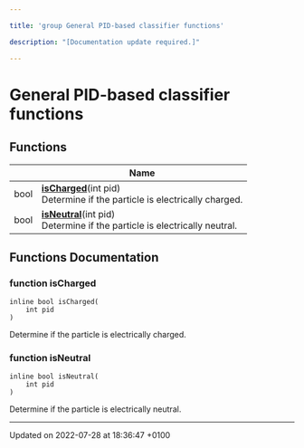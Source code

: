 ```yaml
---

title: 'group General PID-based classifier functions'

description: "[Documentation update required.]"

---
```


# General PID-based classifier functions



## Functions

|                | Name           |
| -------------- | -------------- |
| bool | **[isCharged](/documentation/code/modules/group__mcutils__charge__classes/#function-ischarged)**(int pid)<br>Determine if the particle is electrically charged.  |
| bool | **[isNeutral](/documentation/code/modules/group__mcutils__charge__classes/#function-isneutral)**(int pid)<br>Determine if the particle is electrically neutral.  |


## Functions Documentation

### function isCharged

```
inline bool isCharged(
    int pid
)
```

Determine if the particle is electrically charged. 

### function isNeutral

```
inline bool isNeutral(
    int pid
)
```

Determine if the particle is electrically neutral. 





-------------------------------

Updated on 2022-07-28 at 18:36:47 +0100
